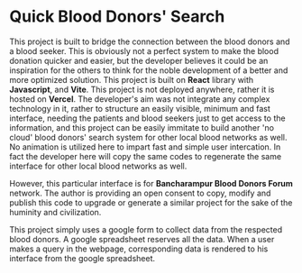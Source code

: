 # Quick Blood Donors' Search

This project is built to bridge the connection between the blood donors and a blood seeker. This is obviously not a perfect system to make the blood donation quicker and easier, but the developer believes it could be an inspiration for the others to think for the noble development of a better and more optimized solution. This project is built on <strong>React</strong> library with <strong>Javascript</strong>, and <strong>Vite</strong>. This project is not deployed anywhere, rather it is hosted on <strong>Vercel</strong>. The developer's aim was not integrate any complex technology in it, rather to structure an easily visible, minimum and fast interface, needing the patients and blood seekers just to get access to the information, and this project can be easily immitate to build another 'no cloud' blood donors' search system for other local blood networks as well. No animation is utilized here to impart fast and simple user intercation. In fact the developer here will copy the same codes to regenerate the same interface for other local blood networks as well.

However, this particular interface is for <strong>Bancharampur Blood Donors Forum</strong> network. The author is providing an open consent to copy, modify and publish this code to upgrade or generate a similar project for the sake of the huminity and civilization.

This project simply uses a google form to collect data from the respected blood donors. A google spreadsheet reserves all the data. When a user makes a query in the webpage, corresponding data is rendered to his interface from the google spreadsheet.